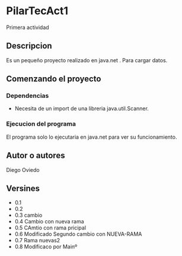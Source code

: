 
# PilarTecAct1
Primera actividad

## Descripcion

Es un pequeño proyecto realizado en java.net . Para cargar datos.  

## Comenzando el proyecto

### Dependencias

- Necesita de un import de una libreria java.util.Scanner.

### Ejecucion del programa

El programa solo lo ejecutaria en java.net para ver su funcionamiento.

## Autor o autores

Diego Oviedo

## Versines
	
- 0.1
- 0.2
- 0.3 cambio
- 0.4 Cambio con nueva rama
- 0.5 CAmtio con rama pricipal
- 0.6 Modificado Segundo cambio con NUEVA-RAMA
- 0.7 Rama nuevas2
- 0.8 Modificaco por Mainº


